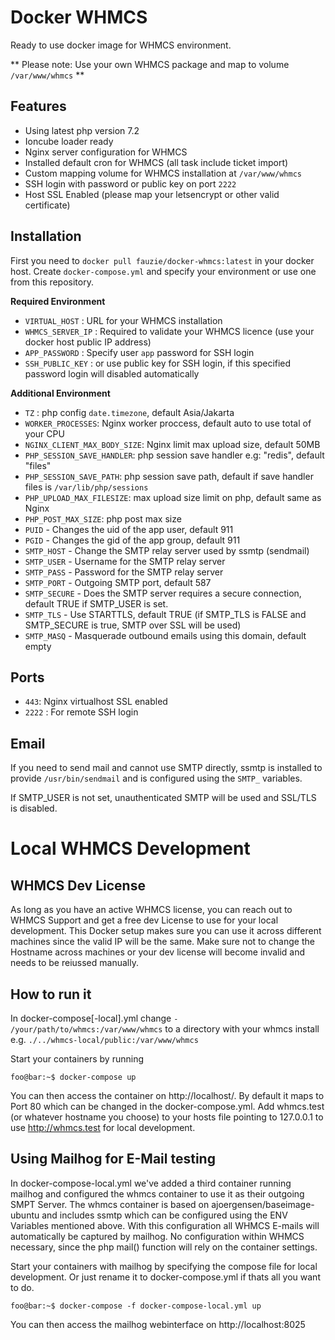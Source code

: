 Docker WHMCS
============

Ready to use docker image for WHMCS environment.

** Please note: Use your own WHMCS package and map to volume ```/var/www/whmcs``` **

Features
--------

* Using latest php version 7.2
* Ioncube loader ready
* Nginx server configuration for WHMCS
* Installed default cron for WHMCS (all task include ticket import)
* Custom mapping volume for WHMCS installation at ```/var/www/whmcs```
* SSH login with password or public key on port ```2222```
* Host SSL Enabled (please map your letsencrypt or other valid certificate)

Installation
------------

First you need to ```docker pull fauzie/docker-whmcs:latest``` in your docker host. Create ```docker-compose.yml``` and specify your environment or use one from this repository.

**Required Environment**

- ```VIRTUAL_HOST``` : URL for your WHMCS installation
- ```WHMCS_SERVER_IP``` : Required to validate your WHMCS licence (use your docker host public IP address)
- ```APP_PASSWORD``` : Specify user ```app``` password for SSH login
- ```SSH_PUBLIC_KEY``` : or use public key for SSH login, if this specified password login will disabled automatically

**Additional Environment**

- ```TZ``` : php config ```date.timezone```, default Asia/Jakarta
- ```WORKER_PROCESSES```: Nginx worker proccess, default auto to use total of your CPU
- ```NGINX_CLIENT_MAX_BODY_SIZE```: Nginx limit max upload size, default 50MB
- ```PHP_SESSION_SAVE_HANDLER```: php session save handler e.g: "redis", default "files"
- ```PHP_SESSION_SAVE_PATH```: php session save path, default if save handler files is ```/var/lib/php/sessions```
- ```PHP_UPLOAD_MAX_FILESIZE```: max upload size limit on php, default same as Nginx
- ```PHP_POST_MAX_SIZE```: php post max size
- `PUID` - Changes the uid of the app user, default 911
- `PGID` - Changes the gid of the app group, default 911
- `SMTP_HOST` - Change the SMTP relay server used by ssmtp (sendmail)
- `SMTP_USER` - Username for the SMTP relay server
- `SMTP_PASS` - Password for the SMTP relay server
- `SMTP_PORT` - Outgoing SMTP port, default 587
- `SMTP_SECURE` - Does the SMTP server requires a secure connection, default TRUE if SMTP_USER is set.
- `SMTP_TLS` - Use STARTTLS, default TRUE (if SMTP_TLS is FALSE and SMTP_SECURE is true, SMTP over SSL will be used)
- `SMTP_MASQ` - Masquerade outbound emails using this domain, default empty

Ports
-----

- ```443```: Nginx virtualhost SSL enabled
- ```2222``` : For remote SSH login

Email
-----

If you need to send mail and cannot use SMTP directly, ssmtp is installed to provide `/usr/bin/sendmail` and is configured using the `SMTP_` variables.

If SMTP_USER is not set, unauthenticated SMTP will be used and SSL/TLS is disabled.

# Local WHMCS Development

## WHMCS Dev License
As long as you have an active WHMCS license, you can reach out to WHMCS Support and get a free dev License to use for your local development.
This Docker setup makes sure you can use it across different machines since the valid IP will be the same. Make sure not to change the Hostname across machines or your dev license will become invalid and needs to be reiussed manually.

## How to run it
In docker-compose[-local].yml change ```- /your/path/to/whmcs:/var/www/whmcs``` to a directory with your whmcs install e.g. ```./../whmcs-local/public:/var/www/whmcs```

Start your containers by running
```console
foo@bar:~$ docker-compose up
```
You can then access the container on http://localhost/. By default it maps to Port 80 which can be changed in the docker-compose.yml.
Add whmcs.test (or whatever hostname you choose) to your hosts file pointing to 127.0.0.1 to use http://whmcs.test for local development.

## Using Mailhog for E-Mail testing
In docker-compose-local.yml we've added a third container running mailhog and configured the whmcs container to use it as their outgoing SMPT Server. The whmcs container is based on ajoergensen/baseimage-ubuntu and includes ssmtp which can be configured using the ENV Variables mentioned above.
With this configuration all WHMCS E-mails will automatically be captured by mailhog. No configuration within WHMCS necessary, since the php mail() function will rely on the container settings.

Start your containers with mailhog by specifying the compose file for local development. Or just rename it to docker-compose.yml if thats all you want to do.
```console
foo@bar:~$ docker-compose -f docker-compose-local.yml up
```

You can then access the mailhog webinterface on http://localhost:8025



